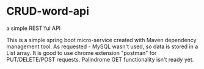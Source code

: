 # CRUD-word-api
a simple REST'ful API

This is a simple spring boot micro-service created with Maven dependency management tool.
As requested - MySQL wasn't used, so data is stored in a List array.
It is good to use chrome extension "postman" for PUT/DELETE/POST requests.
Palindrome GET functionality isn't ready yet.
